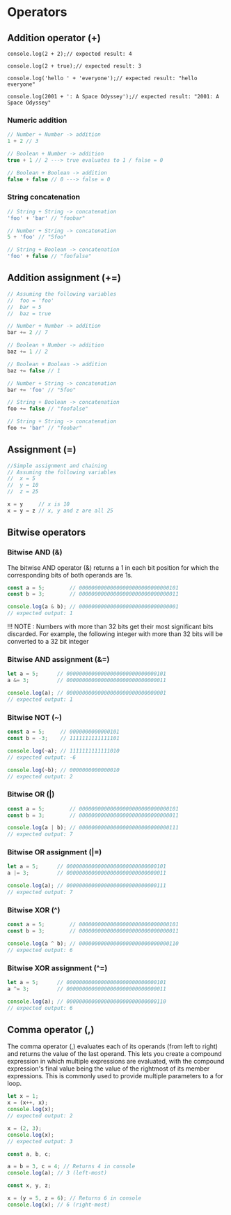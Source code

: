 # Operators

## Addition operator (+)

```JS
console.log(2 + 2);// expected result: 4

console.log(2 + true);// expected result: 3

console.log('hello ' + 'everyone');// expected result: "hello everyone"

console.log(2001 + ': A Space Odyssey');// expected result: "2001: A Space Odyssey"
```

### Numeric addition

```js
// Number + Number -> addition
1 + 2 // 3

// Boolean + Number -> addition
true + 1 // 2 ---> true evaluates to 1 / false = 0

// Boolean + Boolean -> addition
false + false // 0 ---> false = 0
```

### String concatenation

```js
// String + String -> concatenation
'foo' + 'bar' // "foobar"

// Number + String -> concatenation
5 + 'foo' // "5foo"

// String + Boolean -> concatenation
'foo' + false // "foofalse"
```

## Addition assignment (+=)

```js
// Assuming the following variables
//  foo = 'foo'
//  bar = 5
//  baz = true

// Number + Number -> addition
bar += 2 // 7

// Boolean + Number -> addition
baz += 1 // 2

// Boolean + Boolean -> addition
baz += false // 1

// Number + String -> concatenation
bar += 'foo' // "5foo"

// String + Boolean -> concatenation
foo += false // "foofalse"

// String + String -> concatenation
foo += 'bar' // "foobar"

```

## Assignment (=)

```js
//Simple assignment and chaining
// Assuming the following variables
//  x = 5
//  y = 10
//  z = 25

x = y     // x is 10
x = y = z // x, y and z are all 25
```
## Bitwise operators 

### Bitwise AND (&)

The bitwise AND operator (&) returns a 1 in each bit position for which the corresponding bits of both operands are 1s.

```js
const a = 5;        // 00000000000000000000000000000101
const b = 3;        // 00000000000000000000000000000011

console.log(a & b); // 00000000000000000000000000000001
// expected output: 1
```

!!! NOTE : Numbers with more than 32 bits get their most significant bits discarded. For example, the following integer with more than 32 bits will be converted to a 32 bit integer

### Bitwise AND assignment (&=)

```js
let a = 5;      // 00000000000000000000000000000101
a &= 3;         // 00000000000000000000000000000011

console.log(a); // 00000000000000000000000000000001
// expected output: 1
```

### Bitwise NOT (~)

```js
const a = 5;     // 0000000000000101
const b = -3;    // 1111111111111101

console.log(~a); // 1111111111111010
// expected output: -6

console.log(~b); // 0000000000000010
// expected output: 2
```

### Bitwise OR (|)

```js
const a = 5;        // 00000000000000000000000000000101
const b = 3;        // 00000000000000000000000000000011

console.log(a | b); // 00000000000000000000000000000111
// expected output: 7
```

### Bitwise OR assignment (|=)

```js
let a = 5;      // 00000000000000000000000000000101
a |= 3;         // 00000000000000000000000000000011

console.log(a); // 00000000000000000000000000000111
// expected output: 7
```

### Bitwise XOR (^)

```js
const a = 5;        // 00000000000000000000000000000101
const b = 3;        // 00000000000000000000000000000011

console.log(a ^ b); // 00000000000000000000000000000110
// expected output: 6
```

### Bitwise XOR assignment (^=)

```js
let a = 5;      // 00000000000000000000000000000101
a ^= 3;         // 00000000000000000000000000000011

console.log(a); // 00000000000000000000000000000110
// expected output: 6
```

## Comma operator (,)

The comma operator (,) evaluates each of its operands (from left to right) and returns the value of the last operand. This lets you create a compound expression in which multiple expressions are evaluated, with the compound expression's final value being the value of the rightmost of its member expressions. This is commonly used to provide multiple parameters to a for loop.

```js
let x = 1;
x = (x++, x);
console.log(x);
// expected output: 2

x = (2, 3);
console.log(x);
// expected output: 3
```

```js
const a, b, c;

a = b = 3, c = 4; // Returns 4 in console
console.log(a); // 3 (left-most)

const x, y, z;

x = (y = 5, z = 6); // Returns 6 in console
console.log(x); // 6 (right-most)
```